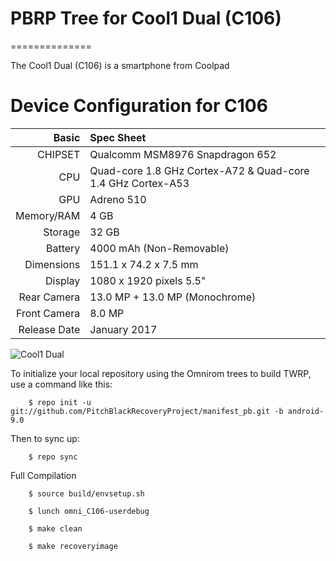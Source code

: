 # PBRP Tree for Cool1 Dual (C106)
==============

The Cool1 Dual (C106) is a smartphone from Coolpad

Device Configuration for C106
=====================================

Basic   | Spec Sheet
-------:|:-------------------------
CHIPSET | Qualcomm MSM8976 Snapdragon 652
CPU     | Quad-core 1.8 GHz Cortex-A72 & Quad-core 1.4 GHz Cortex-A53
GPU     | Adreno 510
Memory/RAM  | 4 GB
Storage | 32 GB
Battery | 4000 mAh (Non-Removable)
Dimensions | 151.1 x 74.2 x 7.5 mm
Display | 1080 x 1920 pixels 5.5"
Rear Camera  | 13.0 MP + 13.0 MP (Monochrome)
Front Camera | 8.0 MP
Release Date | January 2017

![Cool1 Dual](https://cdn2.gsmarena.com/vv/pics/leeco/leeco-cool1-dual-1.jpg "Cool1 Dual")

To initialize your local repository using the Omnirom trees to build TWRP, use a command like this:

        $ repo init -u git://github.com/PitchBlackRecoveryProject/manifest_pb.git -b android-9.0

Then to sync up:

        $ repo sync

Full Compilation

        $ source build/envsetup.sh

        $ lunch omni_C106-userdebug

        $ make clean

		$ make recoveryimage

